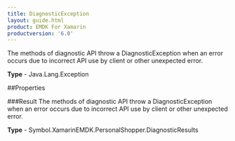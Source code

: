 ```yaml
---
title: DiagnosticException
layout: guide.html
product: EMDK For Xamarin 
productversion: '6.0' 
---
```

The methods of diagnostic API throw a DiagnosticException when an error occurs due to incorrect API use by client or other unexpected error.

**Type** - Java.Lang.Exception

##Properties

###Result
The methods of diagnostic API throw a DiagnosticException when an error occurs due to incorrect API use by client or other unexpected error.

**Type** - Symbol.XamarinEMDK.PersonalShopper.DiagnosticResults
